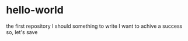 # hello-world
the first repository
I should something to write
I want to achive a success 
so, let's save 
